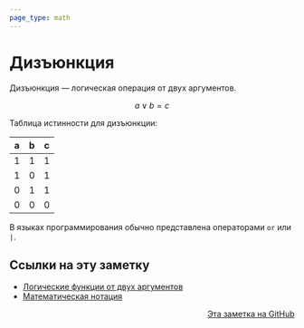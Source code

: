 ```yaml
---
page_type: math
---
```


# Дизъюнкция

Дизъюнкция — логическая операция от двух аргументов.

$$
a \lor b = c
$$

Таблица истинности для дизъюнкции:

| a | b | c |
|---|---|---|
| 1 | 1 | 1 |
| 1 | 0 | 1 |
| 0 | 1 | 1 |
| 0 | 0 | 0 |

В языках программирования обычно представлена операторами `or` или `|`.

## Ссылки на эту заметку

* [Логические функции от двух аргументов](20221120111921.md)
* [Математическая нотация](20221031225417.md)


<p v-pre style="text-align: right">
  <a href="https://github.com/Kverde/algorithms/blob/main/source/20221120111257.md">
  Эта заметка на GitHub
  </a>
</p>
